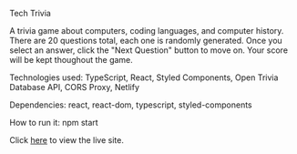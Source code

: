 Tech Trivia

A trivia game about computers, coding languages, and computer history. There are 20 questions total, each one is randomly generated. Once you select an answer, click the "Next Question" button to move on. Your score will be kept thoughout the game.

Technologies used: TypeScript, React, Styled Components, Open Trivia Database API, CORS Proxy, Netlify

Dependencies: react, react-dom, typescript, styled-components

How to run it: npm start

Click [here](https://tech-trivia-rck.netlify.app/) to view the live site.
